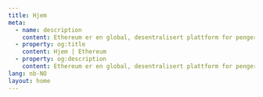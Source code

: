 ```yaml
---
title: Hjem
meta:
  - name: description
    content: Ethereum er en global, desentralisert plattform for penger og nye typer applikasjoner. På Ethereum, kan du skrive kode som styrer penger, og bygge applikasjoner som er tilgjengelige fra hvor som helst i verden.
  - property: og:title
    content: Hjem | Ethereum
  - property: og:description
    content: Ethereum er en global, desentralisert plattform for penger og nye typer applikasjoner. På Ethereum, kan du skrive kode som styrer penger, og bygge applikasjoner som er tilgjengelige fra hvor som helst i verden.
lang: nb-NO
layout: home
---
```


<HomePage/>
